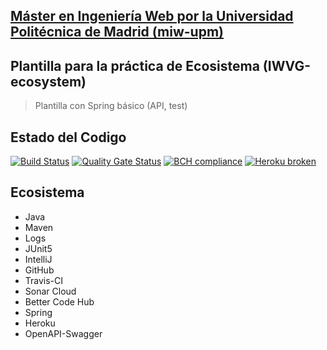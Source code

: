 ## [Máster en Ingeniería Web por la Universidad Politécnica de Madrid (miw-upm)](http://miw.etsisi.upm.es)
## Plantilla para la práctica de Ecosistema (IWVG-ecosystem)
> Plantilla con Spring básico (API, test) 

## Estado del Codigo
[![Build Status](https://travis-ci.org/ferskate19/ide1.svg?branch=develop)](https://travis-ci.org/ferskate19/ide1)
[![Quality Gate Status](https://sonarcloud.io/api/project_badges/measure?project=utn.frm%3Aide1&metric=alert_status)](https://sonarcloud.io/dashboard?id=utn.frm%3Aide1)
[![BCH compliance](https://bettercodehub.com/edge/badge/ferskate19/ide1?branch=develop)](https://bettercodehub.com/)
[![Heroku broken](https://ide1.herokuapp.com/system/version-badge)](https://ide1.herokuapp.com/swagger-ui.html)

## Ecosistema
* Java
* Maven
* Logs
* JUnit5
* IntelliJ
* GitHub
* Travis-CI
* Sonar Cloud
* Better Code Hub
* Spring
* Heroku
* OpenAPI-Swagger
